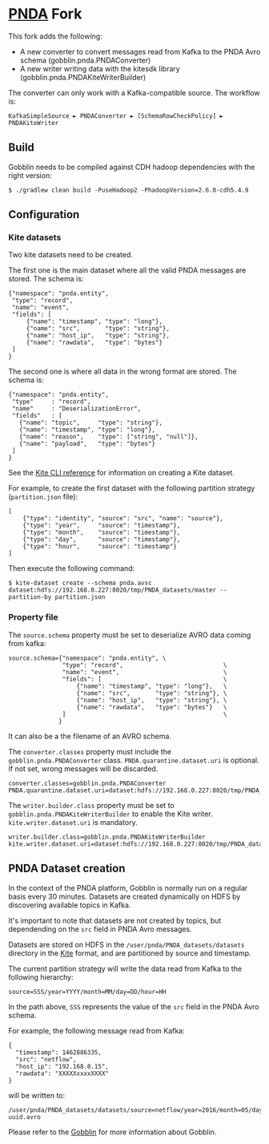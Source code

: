 # [PNDA](http://pnda.io) Fork

This fork adds the following:

* A new converter to convert messages read from Kafka to the PNDA Avro schema (gobblin.pnda.PNDAConverter)
* A new writer writing data with the kitesdk library (gobblin.pnda.PNDAKiteWriterBuilder)

The converter can only work with a Kafka-compatible source. The workflow is:

    KafkaSimpleSource ► PNDAConverter ► [SchemaRowCheckPolicy] ► PNDAKiteWriter

## Build

Gobblin needs to be compiled against CDH hadoop dependencies with the right version:

    $ ./gradlew clean build -PuseHadoop2 -PhadoopVersion=2.6.0-cdh5.4.9

## Configuration

### Kite datasets

Two kite datasets need to be created.

The first one is the main dataset where all the valid PNDA messages are stored. The schema is:

    {"namespace": "pnda.entity",
     "type": "record",
     "name": "event",
     "fields": [
         {"name": "timestamp", "type": "long"},
         {"name": "src",       "type": "string"},
         {"name": "host_ip",   "type": "string"},
         {"name": "rawdata",   "type": "bytes"}
     ]
    }

The second one is where all data in the wrong format are stored. The schema is:

    {"namespace": "pnda.entity",
     "type"     : "record",
     "name"     : "DeserializationError",
     "fields"   : [
       {"name": "topic",     "type": "string"},
       {"name": "timestamp", "type": "long"},
       {"name": "reason",    "type": ["string", "null"]},
       {"name": "payload",   "type": "bytes"}
     ]
    }

See the [Kite CLI reference](http://kitesdk.org/docs/1.1.0/cli-reference.html) for information on creating a Kite dataset. 

For example, to create the first dataset with the following partition strategy (`partition.json` file):

    [
        {"type": "identity", "source": "src", "name": "source"},
        {"type": "year",     "source": "timestamp"},
        {"type": "month",    "source": "timestamp"},
        {"type": "day",      "source": "timestamp"},
        {"type": "hour",     "source": "timestamp"}
    ]

Then execute the following command:

    $ kite-dataset create --schema pnda.avsc dataset:hdfs://192.168.0.227:8020/tmp/PNDA_datasets/master --partition-by partition.json

### Property file

The `source.schema` property must be set to deserialize AVRO data coming from kafka:

    source.schema={"namespace": "pnda.entity", \
                   "type": "record",                            \
                   "name": "event",                             \
                   "fields": [                                  \
                       {"name": "timestamp", "type": "long"},   \
                       {"name": "src",       "type": "string"}, \
                       {"name": "host_ip",   "type": "string"}, \
                       {"name": "rawdata",   "type": "bytes"}   \
                   ]                                            \
                  }

It can also be a the filename of an AVRO schema.

The `converter.classes` property must include the `gobblin.pnda.PNDAConverter` class.
`PNDA.quarantine.dataset.uri` is optional. If not set, wrong messages will be discarded.

    converter.classes=gobblin.pnda.PNDAConverter
    PNDA.quarantine.dataset.uri=dataset:hdfs://192.168.0.227:8020/tmp/PNDA_datasets/quarantine


The `writer.builder.class` property must be set to `gobblin.pnda.PNDAKiteWriterBuilder` to enable the Kite writer.
`kite.writer.dataset.uri` is mandatory.

    writer.builder.class=gobblin.pnda.PNDAKiteWriterBuilder
    kite.writer.dataset.uri=dataset:hdfs://192.168.0.227:8020/tmp/PNDA_datasets/master

## PNDA Dataset creation

In the context of the PNDA platform, Gobblin is normally run on a regular basis every 30 minutes. Datasets are created dynamically on HDFS by discovering available topics in Kafka.

It's important to note that datasets are not created by topics, but dependending on the `src` field in PNDA Avro messages.

Datasets are stored on HDFS in the `/user/pnda/PNDA_datasets/datasets` directory in the [Kite](http://kitesdk.org/) format, and are partitioned by source and timestamp.

The current partition strategy will write the data read from Kafka to the following hierarchy:

```
source=SSS/year=YYYY/month=MM/day=DD/hour=HH
```

In the path above, `SSS` represents the value of the `src` field in the PNDA Avro schema.

For example, the following message read from Kafka:

    {
      "timestamp": 1462886335,
      "src": "netflow",
      "host_ip": "192.168.0.15",
      "rawdata": "XXXXXxxxxXXXX"
    }
    
will be written to:

```
/user/pnda/PNDA_datasets/datasets/source=netflow/year=2016/month=05/day=10/hour=13/random-uuid.avro
```

Please refer to the [Gobblin](https://github.com/linkedin/gobblin) for more information about Gobblin.

